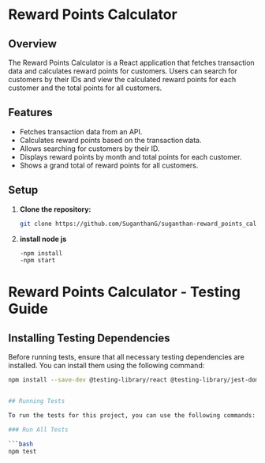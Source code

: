 # Reward Points Calculator

## Overview

The Reward Points Calculator is a React application that fetches transaction data and calculates reward points for customers. Users can search for customers by their IDs and view the calculated reward points for each customer and the total points for all customers.

## Features

- Fetches transaction data from an API.
- Calculates reward points based on the transaction data.
- Allows searching for customers by their ID.
- Displays reward points by month and total points for each customer.
- Shows a grand total of reward points for all customers.

## Setup

1. **Clone the repository:**

   ```bash
   git clone https://github.com/SuganthanG/suganthan-reward_points_calculator/tree/new-branch

2. **install node js**
    ```bash
    -npm install
    -npm start


# Reward Points Calculator - Testing Guide

## Installing Testing Dependencies

Before running tests, ensure that all necessary testing dependencies are installed. You can install them using the following command:

```bash
npm install --save-dev @testing-library/react @testing-library/jest-dom jest


## Running Tests

To run the tests for this project, you can use the following commands:

### Run All Tests

```bash
npm test

